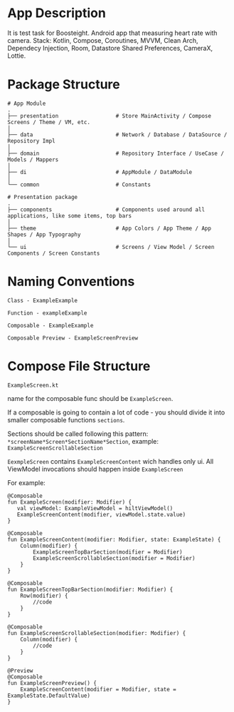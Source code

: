 # App Description
It is test task for Boosteight. Android app that measuring heart rate with camera. 
Stack: Kotlin, Compose, Coroutines, MVVM, Clean Arch, Dependecy Injection, Room, Datastore Shared Preferences, CameraX, Lottie.



# Package Structure

```
# App Module
.
├── presentation                  # Store MainActivity / Compose Screens / Theme / VM, etc.
│
├── data                          # Network / Database / DataSource / Repository Impl
│
├── domain                        # Repository Interface / UseCase / Models / Mappers
│
├── di                            # AppModule / DataModule
│
└── common                        # Constants
```
```
# Presentation package
.
├── components                    # Components used around all applications, like some items, top bars
│
├── theme                         # App Colors / App Theme / App Shapes / App Typography
│
└── ui                            # Screens / View Model / Screen Components / Screen Constants
```
# Naming Conventions
```
Class - ExampleExample
```
```
Function - exampleExample
```
```
Composable - ExampleExample
```
```
Composable Preview - ExampleScreenPreview
```
# Compose File Structure
```ExampleScreen.kt```

name for the composable func should be ```ExampleScreen```. 

If a composable is going to contain a lot of code - you should divide it into smaller composable functions ```sections```.

Sections should be called following this pattern: ```*screenName*Screen*SectionName*Section```, example: ```ExampleScreenScrollableSection```

```EexmpleScreen``` contains ```ExampleScreenContent``` wich handles only ui. All ViewModel invocations should happen inside ```ExampleScreen```

For example:
```
@Composable
fun ExampleScreen(modifier: Modifier) {
   val viewModel: ExampleViewModel = hiltViewModel()
   ExampleScreenContent(modifier, viewModel.state.value)
}

@Composable
fun ExampleScreenContent(modifier: Modifier, state: ExampleState) {
    Column(modifier) {
        ExampleScreenTopBarSection(modifier = Modifier)
        ExampleScreenScrollableSection(modifier = Modifier)
    }
}

@Composable
fun ExampleScreenTopBarSection(modifier: Modifier) {
    Row(modifier) {
        //code
    }
}

@Composable
fun ExampleScreenScrollableSection(modifier: Modifier) {
    Column(modifier) {
        //code
    }
}

@Preview
@Composable
fun ExampleScreenPreview() {
    ExampleScreenContent(modifier = Modifier, state = ExampleState.DefaultValue)
}
```
